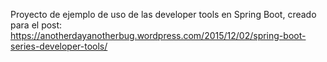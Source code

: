 Proyecto de ejemplo de uso de las developer tools en Spring Boot, creado para el post: https://anotherdayanotherbug.wordpress.com/2015/12/02/spring-boot-series-developer-tools/